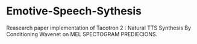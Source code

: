 # Emotive-Speech-Sythesis

Reasearch paper implementation of Tacotron 2 :
      Natural TTS Synthesis By Conditioning Wavenet on MEL SPECTOGRAM PREDIECIONS.
